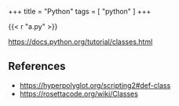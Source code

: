 +++
title = "Python"
tags = [ "python" ]
+++

{{< r "a.py" >}}

<https://docs.python.org/tutorial/classes.html>

## References

- <https://hyperpolyglot.org/scripting2#def-class>
- <https://rosettacode.org/wiki/Classes>

